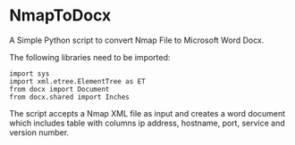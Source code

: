 # NmapToDocx

A Simple Python script to convert Nmap File to Microsoft Word Docx.

The following libraries need to be imported:

```
import sys
import xml.etree.ElementTree as ET
from docx import Document
from docx.shared import Inches
```

The script accepts a Nmap XML file as input and creates a word document which includes table with columns ip address, hostname, port, service and version number.
